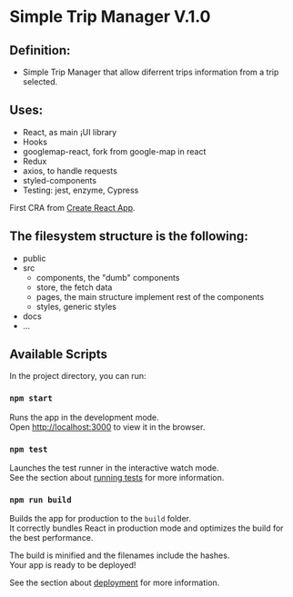 # Simple Trip Manager V.1.0

## Definition:
 - Simple Trip Manager that allow diferrent trips information from a trip selected.

## Uses:
 - React, as main ¡UI library
 - Hooks
 - googlemap-react, fork from google-map in react
 - Redux
 - axios, to handle requests
 - styled-components
 - Testing: jest, enzyme, Cypress

First CRA from [Create React App](https://github.com/facebook/create-react-app).

## The filesystem structure is the following:

- public
- src
  - components, the "dumb" components
  - store, the fetch data
  - pages, the main structure implement rest of the components
  - styles, generic styles
- docs
- ...

## Available Scripts

In the project directory, you can run:

### `npm start`

Runs the app in the development mode.<br>
Open [http://localhost:3000](http://localhost:3000) to view it in the browser.


### `npm test`

Launches the test runner in the interactive watch mode.<br>
See the section about [running tests](https://facebook.github.io/create-react-app/docs/running-tests) for more information.

### `npm run build`

Builds the app for production to the `build` folder.<br>
It correctly bundles React in production mode and optimizes the build for the best performance.

The build is minified and the filenames include the hashes.<br>
Your app is ready to be deployed!

See the section about [deployment](https://facebook.github.io/create-react-app/docs/deployment) for more information.

